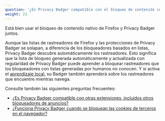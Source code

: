 ```yaml
---
question: '¿Es Privacy Badger compatible con el bloqueo de contenido integrado de Firefox?'
weight: 23
---
```


Está bien usar el bloqueo de contenido nativo de Firefox y Privacy Badger juntos.

Aunque las listas de rastreadores de Firefox y las protecciones de Privacy Badger se solapan, a diferencia de los bloqueadores basados en listas, Privacy Badger descubre automáticamente los rastreadores. Esto significa que la lista de bloqueo generada automáticamente y actualizada con regularidad de Privacy Badger puede aprender a bloquear rastreadores que los bloqueadores con listas generadas por humanos no conocen. Y si activa el [aprendizaje local](#How-does-Privacy-Badger-work), su Badger también aprenderá sobre los rastreadores que encuentre mientras navega.

Consulte también las siguientes preguntas frecuentes:

* [¿Es Privacy Badger compatible con otras extensiones, incluidos otros bloqueadores de anuncios?](#Is-Privacy-Badger-compatible-with-other-extensions%2c-including-other-adblockers)
* [¿Funciona Privacy Badger cuando se bloquean las cookies de terceros en el navegador?](#Does-Privacy-Badger-still-work-when-blocking-third-party-cookies-in-the-browser)
